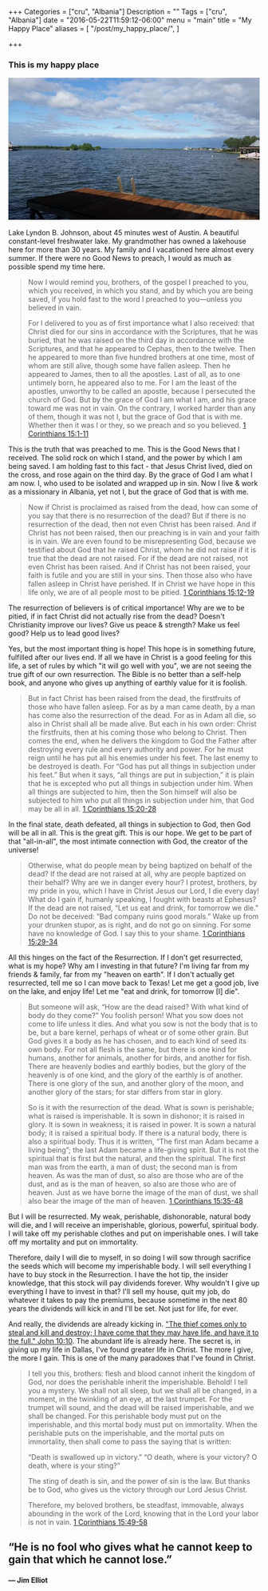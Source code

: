 +++
Categories = ["cru", "Albania"]
Description = ""
Tags = ["cru", "Albania"]
date = "2016-05-22T11:59:12-06:00"
menu = "main"
title = "My Happy Place"
aliases = [
  "/post/my_happy_place/",
]

+++

### This is my happy place
![Lake LBJ](/.640x/images/2016/lake_lbj_dock.jpg)

Lake Lyndon B. Johnson, about 45 minutes west of Austin.  A beautiful constant-level freshwater lake.  My grandmother has owned a lakehouse here for more than 30 years.  My family and I vacationed here almost every summer.  If there were no Good News to preach, I would as much as possible spend my time here.

> Now I would remind you, brothers, of the gospel I preached to you, which you received, in which you stand, and by which you are being saved, if you hold fast to the word I preached to you—unless you believed in vain.
>
> For I delivered to you as of first importance what I also received: that Christ died for our sins in accordance with the Scriptures, that he was buried, that he was raised on the third day in accordance with the Scriptures, and that he appeared to Cephas, then to the twelve. Then he appeared to more than five hundred brothers at one time, most of whom are still alive, though some have fallen asleep. Then he appeared to James, then to all the apostles. Last of all, as to one untimely born, he appeared also to me. For I am the least of the apostles, unworthy to be called an apostle, because I persecuted the church of God. But by the grace of God I am what I am, and his grace toward me was not in vain. On the contrary, I worked harder than any of them, though it was not I, but the grace of God that is with me. Whether then it was I or they, so we preach and so you believed.
> <span class="source"><a href="http://biblehub.com/esv/1_corinthians/15.htm">1 Corinthians 15:1-11</a></span>

This is the truth that was preached to me.  This is the Good News that I received.  The solid rock on which I stand, and the power by which I am being saved.  I am holding fast to this fact - that Jesus Christ lived, died on the cross, and rose again on the third day.  By the grace of God I am what I am now.  I, who used to be isolated and wrapped up in sin.  Now I live & work as a missionary in Albania, yet not I, but the grace of God that is with me.

> Now if Christ is proclaimed as raised from the dead, how can some of you say that there is no resurrection of the dead? But if there is no resurrection of the dead, then not even Christ has been raised. And if Christ has not been raised, then our preaching is in vain and your faith is in vain. We are even found to be misrepresenting God, because we testified about God that he raised Christ, whom he did not raise if it is true that the dead are not raised. For if the dead are not raised, not even Christ has been raised. And if Christ has not been raised, your faith is futile and you are still in your sins. Then those also who have fallen asleep in Christ have perished. If in Christ we have hope in this life only, we are of all people most to be pitied.
> <span class="source"><a href="http://biblehub.com/esv/1_corinthians/15.htm">1 Corinthians 15:12-19</a></span>

The resurrection of believers is of critical importance!  Why are we to be pitied, if in fact Christ did not actually rise from the dead?  Doesn't Christianity improve our lives?  Give us peace & strength?  Make us feel good?  Help us to lead good lives?

Yes, but the most important thing is hope!  This hope is in something future, fulfilled after our lives end.  If all we have in Christ is a good feeling for this life, a set of rules by which "it will go well with you", we are not seeing the true gift of our own resurrection.  The Bible is no better than a self-help book, and anyone who gives up anything of earthly value for it is foolish.

> But in fact Christ has been raised from the dead, the firstfruits of those who have fallen asleep. For as by a man came death, by a man has come also the resurrection of the dead. For as in Adam all die, so also in Christ shall all be made alive. But each in his own order: Christ the firstfruits, then at his coming those who belong to Christ. Then comes the end, when he delivers the kingdom to God the Father after destroying every rule and every authority and power. For he must reign until he has put all his enemies under his feet. The last enemy to be destroyed is death. For “God has put all things in subjection under his feet.” But when it says, “all things are put in subjection,” it is plain that he is excepted who put all things in subjection under him. When all things are subjected to him, then the Son himself will also be subjected to him who put all things in subjection under him, that God may be all in all.
> <span class="source"><a href="http://biblehub.com/esv/1_corinthians/15.htm">1 Corinthians 15:20-28</a></span>

In the final state, death defeated, all things in subjection to God, then God will be all in all.  This is the great gift.  This is our hope.  We get to be part of that "all-in-all", the most intimate connection with God, the creator of the universe!

> Otherwise, what do people mean by being baptized on behalf of the dead? If the dead are not raised at all, why are people baptized on their behalf? Why are we in danger every hour? I protest, brothers, by my pride in you, which I have in Christ Jesus our Lord, I die every day! What do I gain if, humanly speaking, I fought with beasts at Ephesus? If the dead are not raised, “Let us eat and drink, for tomorrow we die.” Do not be deceived: “Bad company ruins good morals.” Wake up from your drunken stupor, as is right, and do not go on sinning. For some have no knowledge of God. I say this to your shame.
> <span class="source"><a href="http://biblehub.com/esv/1_corinthians/15.htm">1 Corinthians 15:29-34</a></span>

All this hinges on the fact of the Resurrection.  If I don't get resurrected, what is my hope?  Why am I investing in that future?  I'm living far from my friends & family, far from my "heaven on earth".  If I don't actually get resurrected, tell me so I can move back to Texas!  Let me get a good job, live on the lake, and enjoy life!  Let me "eat and drink, for tomorrow [I] die".

>But someone will ask, “How are the dead raised? With what kind of body do they come?” You foolish person! What you sow does not come to life unless it dies. And what you sow is not the body that is to be, but a bare kernel, perhaps of wheat or of some other grain. But God gives it a body as he has chosen, and to each kind of seed its own body. For not all flesh is the same, but there is one kind for humans, another for animals, another for birds, and another for fish. There are heavenly bodies and earthly bodies, but the glory of the heavenly is of one kind, and the glory of the earthly is of another. There is one glory of the sun, and another glory of the moon, and another glory of the stars; for star differs from star in glory.
>
> So is it with the resurrection of the dead. What is sown is perishable; what is raised is imperishable. It is sown in dishonor; it is raised in glory. It is sown in weakness; it is raised in power. It is sown a natural body; it is raised a spiritual body. If there is a natural body, there is also a spiritual body. Thus it is written, “The first man Adam became a living being”; the last Adam became a life-giving spirit. But it is not the spiritual that is first but the natural, and then the spiritual. The first man was from the earth, a man of dust; the second man is from heaven. As was the man of dust, so also are those who are of the dust, and as is the man of heaven, so also are those who are of heaven. Just as we have borne the image of the man of dust, we shall also bear the image of the man of heaven.
> <span class="source"><a href="http://biblehub.com/esv/1_corinthians/15.htm">1 Corinthians 15:35-48</a></span>

But I will be resurrected.  My weak, perishable, dishonorable, natural body will die, and I will receive an imperishable, glorious, powerful, spiritual body.  I will take off my perishable clothes and put on imperishable ones.  I will take off my mortality and put on immortality.

Therefore, daily I will die to myself, in so doing I will sow through sacrifice the seeds which will become my imperishable body.  I will sell everything I have to buy stock in the Resurrection.  I have the hot tip, the insider knowledge, that this stock will pay dividends forever.  Why wouldn't I give up everything I have to invest in that?  I'll sell my house, quit my job, do whatever it takes to pay the premiums, because sometime in the next 80 years the dividends will kick in and I'll be set.  Not just for life, for ever.

And really, the dividends are already kicking in.  ["The thief comes only to steal and kill and destroy; I have come that they may have life, and have it to the full." John 10:10](http://biblehub.com/niv/john/10.htm).  The abundant life is already here.  The secret is, in giving up my life in Dallas, I've found greater life in Christ.  The more I give, the more I gain.  This is one of the many paradoxes that I've found in Christ.

> I tell you this, brothers: flesh and blood cannot inherit the kingdom of God, nor does the perishable inherit the imperishable. Behold! I tell you a mystery. We shall not all sleep, but we shall all be changed, in a moment, in the twinkling of an eye, at the last trumpet. For the trumpet will sound, and the dead will be raised imperishable, and we shall be changed. For this perishable body must put on the imperishable, and this mortal body must put on immortality. When the perishable puts on the imperishable, and the mortal puts on immortality, then shall come to pass the saying that is written:
>
> “Death is swallowed up in victory.”
> “O death, where is your victory?
> O death, where is your sting?”
>
> The sting of death is sin, and the power of sin is the law. But thanks be to God, who gives us the victory through our Lord Jesus Christ.
>
> Therefore, my beloved brothers, be steadfast, immovable, always abounding in the work of the Lord, knowing that in the Lord your labor is not in vain.
> <span class="source"><a href="http://biblehub.com/esv/1_corinthians/15.htm">1 Corinthians 15:49-58</a></span>


## “He is no fool who gives what he cannot keep to gain that which he cannot lose.” 
#### ― Jim Elliot 